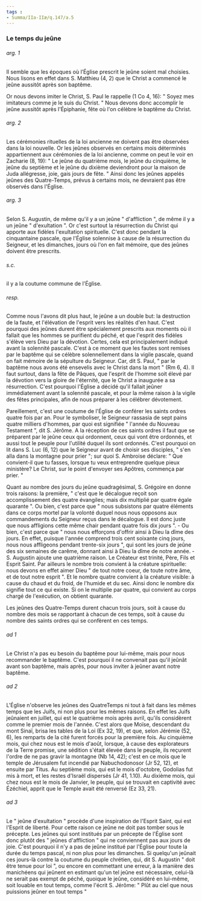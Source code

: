 ```yaml
---
tags : 
- Summa/IIa-IIæ/q.147/a.5
---
```


### Le temps du jeûne

###### arg. 1
Il semble que les époques où l’Église prescrit le jeûne soient mal choisies. Nous lisons en effet dans S. Matthieu (4, 2) que le Christ a commencé le jeûne aussitôt après son baptême. 

Or nous devons imiter le Christ, S. Paul le rappelle (1 Co 4, 16): " Soyez mes imitateurs comme je le suis du Christ. " Nous devons donc accomplir le jeûne aussitôt après l'Épiphanie, fête où l'on célèbre le baptême du Christ. 

###### arg. 2
Les cérémonies rituelles de la loi ancienne ne doivent pas être observées dans la loi nouvelle. Or les jeûnes observés en certains mois déterminés appartiennent aux cérémonies de la loi ancienne, comme on peut le voir en Zacharie (8, 19): " Le jeûne du quatrième mois, le jeûne du cinquième, le jeûne du septième et le jeûne du dixième deviendront pour la maison de Juda allégresse, joie, gais jours de fête. " Ainsi donc les jeûnes appelés jeûnes des Quatre-Temps, prévus à certains mois, ne devraient pas être observés dans l'Église. 

###### arg. 3
Selon S. Augustin, de même qu'il y a un jeûne " d'affliction ", de même il y a un jeûne " d'exultation ". Or c'est surtout la résurrection du Christ qui apporte aux fidèles l'exultation spirituelle. C'est donc pendant la cinquantaine pascale, que l'Église solennise à cause de la résurrection du Seigneur, et les dimanches, jours où l'on en fait mémoire, que des jeûnes doivent être prescrits. 

###### s.c.
il y a la coutume commune de l'Église. 

###### resp.
Comme nous l'avons dit plus haut, le jeûne a un double but: la destruction de la faute, et l'élévation de l'esprit vers les réalités d'en haut. C'est pourquoi des jeûnes durent être spécialement prescrits aux moments où il fallait que les hommes se purifient du péché, et que l'esprit des fidèles s'élève vers Dieu par la dévotion. Certes, cela est principalement indiqué avant la solennité pascale. C'est à ce moment que les fautes sont remises par le baptême qui se célèbre solennellement dans la vigile pascale, quand on fait mémoire de la sépulture du Seigneur. Car, dit S. Paul, " par le baptême nous avons été ensevelis avec le Christ dans la mort " (Rm 6, 4). Il faut surtout, dans la fête de Pâques, que l'esprit de l'homme soit élevé par la dévotion vers la gloire de l'éternité, que le Christ a inaugurée a sa résurrection. C'est pourquoi l'Église a décidé qu'il fallait jeûner immédiatement avant la solennité pascale, et pour la même raison à la vigile des fêtes principales, afin de nous préparer à les célébrer dévotement. 

Pareillement, c'est une coutume de l'Église de conférer les saints ordres quatre fois par an. Pour le symboliser, le Seigneur rassasia de sept pains quatre milliers d'hommes, par quoi est signifiée " l'année du Nouveau Testament ", dit S. Jérôme. A la réception de ces saints ordres il faut que se préparent par le jeûne ceux qui ordonnent, ceux qui vont être ordonnés, et aussi tout le peuple pour l'utilité duquel ils sont ordonnés. C'est pourquoi on lit dans S. Luc (6, 12) que le Seigneur avant de choisir ses disciples, " s'en alla dans la montagne pour prier "; sur quoi S. Ambroise déclare: " Que convient-il que tu fasses, lorsque tu veux entreprendre quelque pieux ministère? Le Christ, sur le point d'envoyer ses Apôtres, commença par prier. " 

Quant au nombre des jours du jeûne quadragésimal, S. Grégoire en donne trois raisons: la première, " c'est que le décalogue reçoit son accomplissement des quatre évangiles; mais dix multiplié par quatre égale quarante ". Ou bien, c'est parce que " nous subsistons par quatre éléments dans ce corps mortel par la volonté duquel nous nous opposons aux commandements du Seigneur reçus dans le décalogue. Il est donc juste que nous affligions cette même chair pendant quatre fois dix jours ". - Ou bien, c'est parce que " nous nous efforçons d'offrir ainsi à Dieu la dîme des jours. En effet, puisque l'année comprend trois cent soixante cinq jours, nous nous affligeons pendant trente-six jours ", qui sont les jours de jeûne des six semaines de carême, donnant ainsi à Dieu la dîme de notre année. - S. Augustin ajoute une quatrième raison. Le Créateur est trinité, Père, Fils et Esprit Saint. Par ailleurs le nombre trois convient à la créature spirituelle: nous devons en effet aimer Dieu " de tout notre coeur, de toute notre âme, et de tout notre esprit ". Et le nombre quatre convient à la créature visible: à cause du chaud et du froid, de l'humide et du sec. Ainsi donc le nombre dix signifie tout ce qui existe. Si on le multiplie par quatre, qui convient au corps chargé de l'exécution, on obtient quarante. 

Les jeûnes des Quatre-Temps durent chacun trois jours, soit à cause du nombre des mois se rapportant à chacun de ces temps, soit à cause du nombre des saints ordres qui se confèrent en ces temps. 

###### ad 1
Le Christ n'a pas eu besoin du baptême pour lui-même, mais pour nous recommander le baptême. C'est pourquoi il ne convenait pas qu'il jeûnât avant son baptême, mais après, pour nous inviter à jeûner avant notre baptême. 

###### ad 2
L'Église n'observe les jeûnes des QuatreTemps ni tout à fait dans les mêmes temps que les Juifs, ni non plus pour les mêmes raisons. En effet les Juifs jeûnaient en juillet, qui est le quatrième mois après avril, qu'ils considèrent comme le premier mois de l'année. C'est alors que Moïse, descendant du mont Sinaï, brisa les tables de la Loi (Ex 32, 19), et que, selon Jérémie (52, 6), les remparts de la cité furent forcés pour la première fois. Au cinquième mois, qui chez nous est le mois d'août, lorsque, à cause des explorateurs de la Terre promise, une sédition s'était élevée dans le peuple, ils reçurent l'ordre de ne pas gravir la montagne (Nb 14, 42); c'est en ce mois que le temple de Jérusalem fut incendié par Nabuchodonosor (Jr 52, 12), et ensuite par Titus. Au septième mois, qui est le mois d'octobre, Godolias fut mis à mort, et les restes d'Israël dispersés (Jr 41, 1.10). Au dixième mois, qui chez nous est le mois de Janvier, le peuple, qui se trouvait en captivité avec Ézéchiel, apprit que le Temple avait été renversé (Ez 33, 21). 

###### ad 3
Le " jeûne d'exultation " procède d'une inspiration de l'Esprit Saint, qui est l'Esprit de liberté. Pour cette raison ce jeûne ne doit pas tomber sous le précepte. Les jeûnes qui sont institués par un précepte de l'Église sont donc plutôt des " jeûnes d'affliction " qui ne conviennent pas aux jours de joie. C'est pourquoi il n'y a pas de jeûne institué par l'Église pour toute la durée du temps pascal, ni non plus pour les dimanches. Si quelqu'un jeûnait ces jours-là contre la coutume du peuple chrétien, qui, dit S. Augustin " doit être tenue pour loi ", ou encore en commettant une erreur, à la manière des manichéens qui jeûnent en estimant qu'un tel jeûne est nécessaire, celui-là ne serait pas exempt de péché, quoique le jeûne, considéré en lui-même, soit louable en tout temps, comme l'écrit S. Jérôme: " Plût au ciel que nous puissions jeûner en tout temps " 

